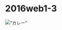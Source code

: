 # 2016web1-3
<!DOCTYPE html >
<html>
  <head>
    <title>画像を表示</title>
  </head>
  <body>
    <img src=“” alt=“カレー” />
  </body>
</html>
